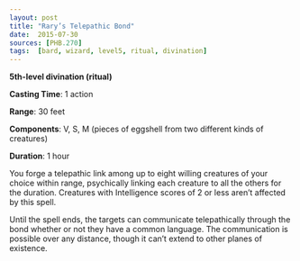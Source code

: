 ```yaml
---
layout: post
title: "Rary’s Telepathic Bond"
date:  2015-07-30
sources: [PHB.270]
tags:  [bard, wizard, level5, ritual, divination]
---
```


**5th-level divination (ritual)**

**Casting Time**: 1 action

**Range**: 30 feet

**Components**: V, S, M (pieces of eggshell from two different kinds of creatures)

**Duration**: 1 hour

You forge a telepathic link among up to eight willing creatures of your choice within range, psychically linking each creature to all the others for the duration. Creatures with Intelligence scores of 2 or less aren’t affected by this spell.

Until the spell ends, the targets can communicate telepathically through the bond whether or not they have a common language. The communication is possible over any distance, though it can’t extend to other planes of existence.

